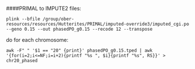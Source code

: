 ####PRIMAL to IMPUTE2 files:


    plink --bfile /group/ober-resources/resources/Hutterites/PRIMAL/imputed-override3/imputed_cgi.po --geno 0.15 --out phasedPO_g0.15 --recode 12 --transpose

do for each chromosome:

    awk -F" " '$1 == "20" {print}' phasedPO_g0.15.tped | awk '{for(i=2;i<=NF;i=i+2){printf "%s ", $i}{printf "%s", RS}}' > chr20_phased

